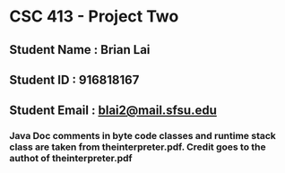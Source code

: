 # CSC 413 - Project Two

## Student Name  : Brian Lai

## Student ID    : 916818167

## Student Email : blai2@mail.sfsu.edu

### Java Doc comments in byte code classes and runtime stack class are taken from theinterpreter.pdf. Credit goes to the authot of theinterpreter.pdf
